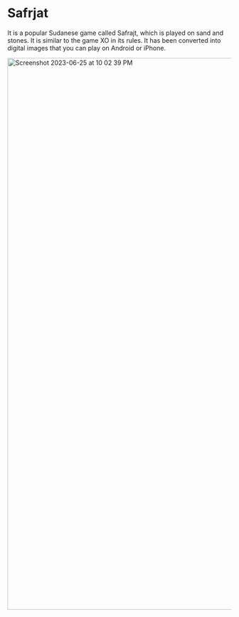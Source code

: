 # Safrjat
It is a popular Sudanese game called Safrajt, which is played on sand and stones. It is similar to the game XO in its rules. It has been converted into digital images that you can play on Android or iPhone.

<img width="1239" alt="Screenshot 2023-06-25 at 10 02 39 PM" src="https://github.com/Muaz85/Safrjat/assets/29059007/70346832-c593-426a-aaf6-8cf5de665991">
